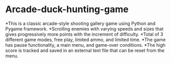 # Arcade-duck-hunting-game

*This is a classic arcade-style shooting gallery game using Python and Pygame framework.
*Scrolling enemies with varying speeds and sizes that gives progressively more points with the increment of difficulty.
*Total of 3 different game modes, free play, limited ammo, and limited time.
*The game has pause functionality, a main menu, and game-over conditions.
*The high score is tracked and saved in an external text file that can be reset from the menu.
